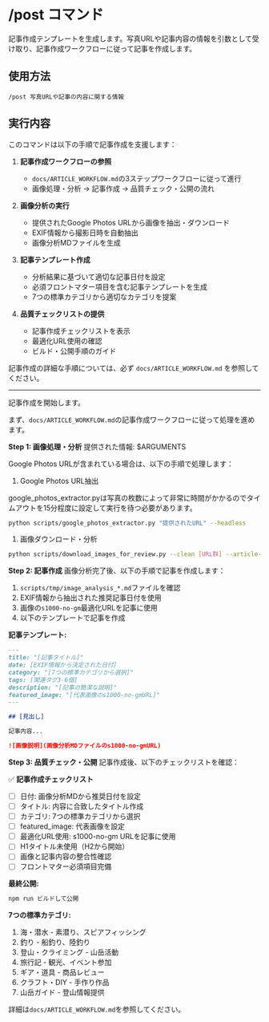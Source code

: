 # /post コマンド

記事作成テンプレートを生成します。写真URLや記事内容の情報を引数として受け取り、記事作成ワークフローに従って記事を作成します。

## 使用方法

```
/post 写真URLや記事の内容に関する情報
```

## 実行内容

このコマンドは以下の手順で記事作成を支援します：

1. **記事作成ワークフローの参照**
   - `docs/ARTICLE_WORKFLOW.md`の3ステップワークフローに従って進行
   - 画像処理・分析 → 記事作成 → 品質チェック・公開の流れ

2. **画像分析の実行**
   - 提供されたGoogle Photos URLから画像を抽出・ダウンロード
   - EXIF情報から撮影日時を自動抽出
   - 画像分析MDファイルを生成

3. **記事テンプレート作成**
   - 分析結果に基づいて適切な記事日付を設定
   - 必須フロントマター項目を含む記事テンプレートを生成
   - 7つの標準カテゴリから適切なカテゴリを提案

4. **品質チェックリストの提供**
   - 記事作成チェックリストを表示
   - 最適化URL使用の確認
   - ビルド・公開手順のガイド

記事作成の詳細な手順については、必ず `docs/ARTICLE_WORKFLOW.md` を参照してください。

---

記事作成を開始します。

まず、`docs/ARTICLE_WORKFLOW.md`の記事作成ワークフローに従って処理を進めます。

**Step 1: 画像処理・分析**
提供された情報: $ARGUMENTS

Google Photos URLが含まれている場合は、以下の手順で処理します：

1. Google Photos URL抽出

google_photos_extractor.pyは写真の枚数によって非常に時間がかかるのでタイムアウトを15分程度に設定して実行を待つ必要があります。

```bash
python scripts/google_photos_extractor.py "提供されたURL" --headless
```

1. 画像ダウンロード・分析
```bash
python scripts/download_images_for_review.py --clean [URL群] --article-title "記事タイトル"
```

**Step 2: 記事作成**
画像分析完了後、以下の手順で記事を作成します：

1. `scripts/tmp/image_analysis_*.md`ファイルを確認
2. EXIF情報から抽出された推奨記事日付を使用
3. 画像の`s1000-no-gm`最適化URLを記事に使用
4. 以下のテンプレートで記事を作成

**記事テンプレート:**
```markdown
---
title: "[記事タイトル]"
date: [EXIF情報から決定された日付]
category: "[7つの標準カテゴリから選択]"
tags: [関連タグ3-6個]
description: "[記事の簡潔な説明]"
featured_image: "[代表画像のs1000-no-gmURL]"
---

## [見出し]

記事内容...

![画像説明](画像分析MDファイルのs1000-no-gmURL)

```

**Step 3: 品質チェック・公開**
記事作成後、以下のチェックリストを確認：

✅ **記事作成チェックリスト**
- [ ] 日付: 画像分析MDから推奨日付を設定
- [ ] タイトル: 内容に合致したタイトル作成  
- [ ] カテゴリ: 7つの標準カテゴリから選択
- [ ] featured_image: 代表画像を設定
- [ ] 最適化URL使用: s1000-no-gm URLを記事に使用
- [ ] H1タイトル未使用（H2から開始）
- [ ] 画像と記事内容の整合性確認
- [ ] フロントマター必須項目完備

**最終公開:**
```bash
npm run ビルドして公開
```

**7つの標準カテゴリ:**
1. 海・潜水 - 素潜り、スピアフィッシング
2. 釣り - 船釣り、陸釣り  
3. 登山・クライミング - 山岳活動
4. 旅行記 - 観光、イベント参加
5. ギア・道具 - 商品レビュー
6. クラフト・DIY - 手作り作品
7. 山岳ガイド - 登山情報提供

詳細は`docs/ARTICLE_WORKFLOW.md`を参照してください。